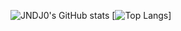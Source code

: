 ![JNDJ0's GitHub stats](https://github-readme-stats.vercel.app/api?username=JNDJ0&show_icons=true&theme=dark)
[![Top Langs](https://github-readme-stats.vercel.app/api/top-langs/?username=JNDJ0&show_icons=true&theme=dark&layout=compact)]
